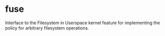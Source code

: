 fuse
====

Interface to the Filesystem in Userspace kernel feature for implementing the
policy for arbitrary filesystem operations.
